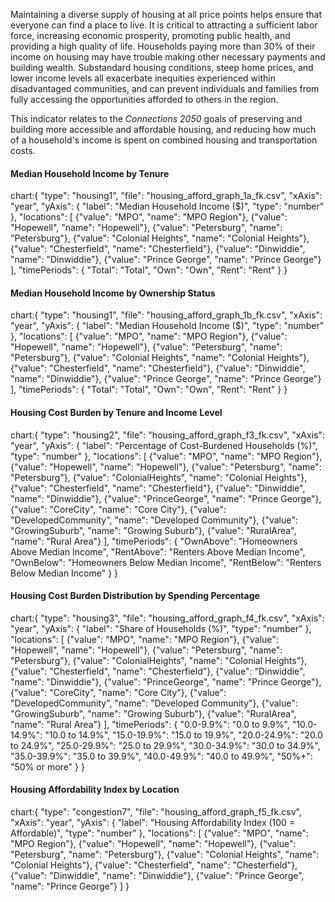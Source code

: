 Maintaining a diverse supply of housing at all price points helps ensure that everyone can find a place to live. It is critical to attracting a sufficient labor force, increasing economic prosperity, promoting public health, and providing a high quality of life. Households paying more than 30% of their income on housing may have trouble making other necessary payments and building wealth. Substandard housing conditions, steep home prices, and lower income levels all exacerbate inequities experienced within disadvantaged communities, and can prevent individuals and families from fully accessing the opportunities afforded to others in the region.

This indicator relates to the _Connections 2050_ goals of preserving and building more accessible and affordable housing, and reducing how much of a household's income is spent on combined housing and transportation costs.

#### Median Household Income by Tenure

chart:{
"type": "housing1",
"file": "housing_afford_graph_1a_fk.csv",
"xAxis": "year",
"yAxis": {
"label": "Median Household Income ($)",
"type": "number"
},
"locations": [
{"value": "MPO", "name": "MPO Region"},
{"value": "Hopewell", "name": "Hopewell"},
{"value": "Petersburg", "name": "Petersburg"},
{"value": "Colonial Heights", "name": "Colonial Heights"},
{"value": "Chesterfield", "name": "Chesterfield"},
{"value": "Dinwiddie", "name": "Dinwiddie"},
{"value": "Prince George", "name": "Prince George"}
],
"timePeriods": {
"Total": "Total",
"Own": "Own",
"Rent": "Rent"
}
}

#### Median Household Income by Ownership Status

chart:{
"type": "housing1",
"file": "housing_afford_graph_1b_fk.csv",
"xAxis": "year",
"yAxis": {
"label": "Median Household Income ($)",
"type": "number"
},
"locations": [
{"value": "MPO", "name": "MPO Region"},
{"value": "Hopewell", "name": "Hopewell"},
{"value": "Petersburg", "name": "Petersburg"},
{"value": "Colonial Heights", "name": "Colonial Heights"},
{"value": "Chesterfield", "name": "Chesterfield"},
{"value": "Dinwiddie", "name": "Dinwiddie"},
{"value": "Prince George", "name": "Prince George"}
],
"timePeriods": {
"Total": "Total",
"Own": "Own",
"Rent": "Rent"
}
}

<div className="markdown-chart -mt-5">

#### Housing Cost Burden by Tenure and Income Level

chart:{
"type": "housing2",
"file": "housing_afford_graph_f3_fk.csv",
"xAxis": "year",
"yAxis": {
"label": "Percentage of Cost-Burdened Households (%)",
"type": "number"
},
"locations": [
{"value": "MPO", "name": "MPO Region"},
{"value": "Hopewell", "name": "Hopewell"},
{"value": "Petersburg", "name": "Petersburg"},
{"value": "ColonialHeights", "name": "Colonial Heights"},
{"value": "Chesterfield", "name": "Chesterfield"},
{"value": "Dinwiddie", "name": "Dinwiddie"},
{"value": "PrinceGeorge", "name": "Prince George"},
{"value": "CoreCity", "name": "Core City"},
{"value": "DevelopedCommunity", "name": "Developed Community"},
{"value": "GrowingSuburb", "name": "Growing Suburb"},
{"value": "RuralArea", "name": "Rural Area"}
],
"timePeriods": {
"OwnAbove": "Homeowners Above Median Income",
"RentAbove": "Renters Above Median Income",
"OwnBelow": "Homeowners Below Median Income",
"RentBelow": "Renters Below Median Income"
}
}

#### Housing Cost Burden Distribution by Spending Percentage

chart:{
"type": "housing3",
"file": "housing_afford_graph_f4_fk.csv",
"xAxis": "year",
"yAxis": {
"label": "Share of Households (%)",
"type": "number"
},
"locations": [
{"value": "MPO", "name": "MPO Region"},
{"value": "Hopewell", "name": "Hopewell"},
{"value": "Petersburg", "name": "Petersburg"},
{"value": "ColonialHeights", "name": "Colonial Heights"},
{"value": "Chesterfield", "name": "Chesterfield"},
{"value": "Dinwiddie", "name": "Dinwiddie"},
{"value": "PrinceGeorge", "name": "Prince George"},
{"value": "CoreCity", "name": "Core City"},
{"value": "DevelopedCommunity", "name": "Developed Community"},
{"value": "GrowingSuburb", "name": "Growing Suburb"},
{"value": "RuralArea", "name": "Rural Area"}
],
"timePeriods": {
"0.0-9.9%": "0.0 to 9.9%",
"10.0-14.9%": "10.0 to 14.9%",
"15.0-19.9%": "15.0 to 19.9%",
"20.0-24.9%": "20.0 to 24.9%",
"25.0-29.9%": "25.0 to 29.9%",
"30.0-34.9%": "30.0 to 34.9%",
"35.0-39.9%": "35.0 to 39.9%",
"40.0-49.9%": "40.0 to 49.9%",
"50%+": "50% or more"
}
}

#### Housing Affordability Index by Location

chart:{
"type": "congestion7",
"file": "housing_afford_graph_f5_fk.csv",
"xAxis": "year",
"yAxis": {
"label": "Housing Affordability Index (100 = Affordable)",
"type": "number"
},
"locations": [
{"value": "MPO", "name": "MPO Region"},
{"value": "Hopewell", "name": "Hopewell"},
{"value": "Petersburg", "name": "Petersburg"},
{"value": "Colonial Heights", "name": "Colonial Heights"},
{"value": "Chesterfield", "name": "Chesterfield"},
{"value": "Dinwiddie", "name": "Dinwiddie"},
{"value": "Prince George", "name": "Prince George"}
]
}
